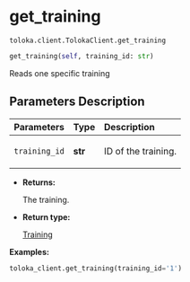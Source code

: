 # get_training
`toloka.client.TolokaClient.get_training`

```python
get_training(self, training_id: str)
```

Reads one specific training

## Parameters Description

| Parameters | Type | Description |
| :----------| :----| :-----------|
`training_id`|**str**|<p>ID of the training.</p>

* **Returns:**

  The training.

* **Return type:**

  [Training](toloka.client.training.Training.md)

**Examples:**

```python
toloka_client.get_training(training_id='1')
```
